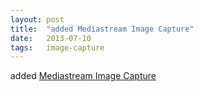 ```yaml
---
layout: post
title:  "added Mediastream Image Capture"
date:   2013-07-10
tags:   image-capture
---
```


added [Mediastream Image Capture](/spec/image-capture)

